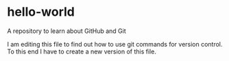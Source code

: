 # hello-world
A repository to learn about GitHub and Git

I am editing this file to find out how to use git commands for version control. To this end I have to create a new version of this file.
